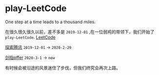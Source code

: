 # play-LeetCode
One step at a time leads to a thousand miles.

  在很久很久很久以前，差不多是 `2019-12-01` ,在一位弱鸡的带领下，我们开始了 `play-LeetCode`.
[LeetCode](https://leetcode-cn.com/)

[探索腾讯](https://github.com/lbwnbZx/play-LeetCode/tree/master/tansuo-tencent) `2019-12-01` -> `2020-2-29`

[剑指offer](https://github.com/lbwnbZx/play-LeetCode/tree/master/jianzhi-offer) `2020-3-1` -> `now`

有时候会被沿途的风景迷住了步伐，但我们终究会再次上路。
